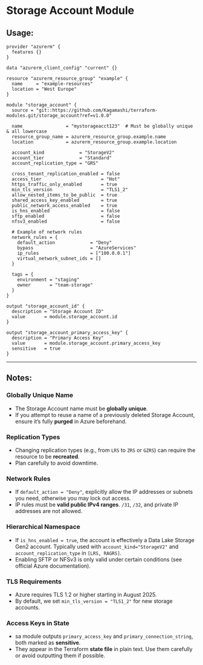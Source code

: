 # Storage Account Module

## Usage:

```hcl
provider "azurerm" {
  features {}
}

data "azurerm_client_config" "current" {}

resource "azurerm_resource_group" "example" {
  name     = "example-resources"
  location = "West Europe"
}

module "storage_account" {
  source = "git::https://github.com/Kagamashi/terraform-modules.git/storage_account?ref=v1.0.0"

  name                = "mystorageacct123"  # Must be globally unique & all lowercase
  resource_group_name = azurerm_resource_group.example.name
  location            = azurerm_resource_group.example.location

  account_kind             = "StorageV2"
  account_tier             = "Standard"
  account_replication_type = "GRS"

  cross_tenant_replication_enabled = false
  access_tier                      = "Hot"
  https_traffic_only_enabled       = true
  min_tls_version                  = "TLS1_2"
  allow_nested_items_to_be_public  = true
  shared_access_key_enabled        = true
  public_network_access_enabled    = true
  is_hns_enabled                   = false
  sftp_enabled                     = false
  nfsv3_enabled                    = false

  # Example of network rules
  network_rules = {
    default_action             = "Deny"
    bypass                     = "AzureServices"
    ip_rules                   = ["100.0.0.1"]
    virtual_network_subnet_ids = []
  }

  tags = {
    environment = "staging"
    owner       = "team-storage"
  }
}

output "storage_account_id" {
  description = "Storage Account ID"
  value       = module.storage_account.id
}

output "storage_account_primary_access_key" {
  description = "Primary Access Key"
  value       = module.storage_account.primary_access_key
  sensitive   = true
}
```

---

## Notes:

### Globally Unique Name
- The Storage Account name must be **globally unique**.
- If you attempt to reuse a name of a previously deleted Storage Account, ensure it’s fully **purged** in Azure beforehand.


### Replication Types
- Changing replication types (e.g., from `LRS` to `ZRS` or `GZRS`) can require the resource to be **recreated**.
- Plan carefully to avoid downtime.


### Network Rules
- If `default_action = "Deny"`, explicitly allow the IP addresses or subnets you need, otherwise you may lock out access.
- IP rules must be **valid public IPv4 ranges**. `/31`, `/32`, and private IP addresses are not allowed.


### Hierarchical Namespace
- If `is_hns_enabled = true`, the account is effectively a Data Lake Storage Gen2 account. Typically used with `account_kind="StorageV2"` and `account_replication_type` in `[LRS, RAGRS]`.
- Enabling SFTP or NFSv3 is only valid under certain conditions (see official Azure documentation).


### TLS Requirements
- Azure requires TLS 1.2 or higher starting in August 2025.
- By default, we set `min_tls_version = "TLS1_2"` for new storage accounts.


### Access Keys in State
- sa module outputs `primary_access_key` and `primary_connection_string`, both marked as **sensitive**.
- They appear in the Terraform **state file** in plain text. Use them carefully or avoid outputting them if possible.

